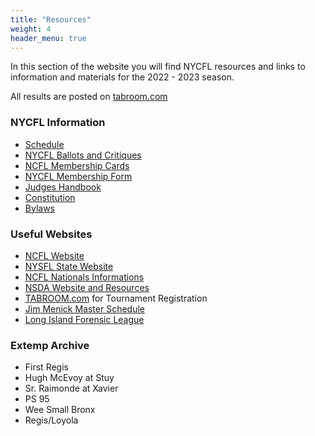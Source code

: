 ```yaml
---
title: "Resources"
weight: 4
header_menu: true
---
```


In this section of the website you will find NYCFL resources and links to information and materials for the 2022 - 2023 season.  

All results are posted on 
[tabroom.com](https://www.tabroom.com)

### NYCFL Information
* [Schedule]()
* [NYCFL Ballots and Critiques]()
* [NCFL Membership Cards](/documents/NCFLMembershipForm.pdf)
* [NYCFL Membership Form]()
* [Judges Handbook]()
* [Constitution]()
* [Bylaws]()

### Useful Websites
* [NCFL Website](https://ncfl.org)
* [NYSFL State Website](https://nysfl.org)
* [NCFL Nationals Informations](https://ncflnationals.org)
* [NSDA Website and Resources](https://speechanddebate.org)
* [TABROOM.com](https://www.tabroom.com) for Tournament Registration
* [Jim Menick Master Schedule](http://www.jimmenick.com/henhud/sked.html)
* [Long Island Forensic League](https://www.lifa.org)

### Extemp Archive
* First Regis
* Hugh McEvoy at Stuy
* Sr. Raimonde at Xavier
* PS 95
* Wee Small Bronx
* Regis/Loyola
